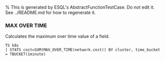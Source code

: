% This is generated by ESQL's AbstractFunctionTestCase. Do not edit it. See ../README.md for how to regenerate it.

### MAX OVER TIME
Calculates the maximum over time value of a field.

```esql
TS k8s
| STATS cost=SUM(MAX_OVER_TIME(network.cost)) BY cluster, time_bucket = TBUCKET(1minute)
```
